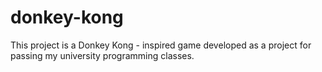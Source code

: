 # donkey-kong
This project is a Donkey Kong - inspired game developed as a project for passing my university programming classes.
